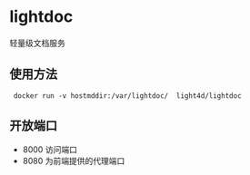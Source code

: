 # lightdoc
轻量级文档服务
## 使用方法
```
 docker run -v hostmddir:/var/lightdoc/  light4d/lightdoc 
 ``` 
 ## 开放端口
 * 8000 
 访问端口
 * 8080
 为前端提供的代理端口